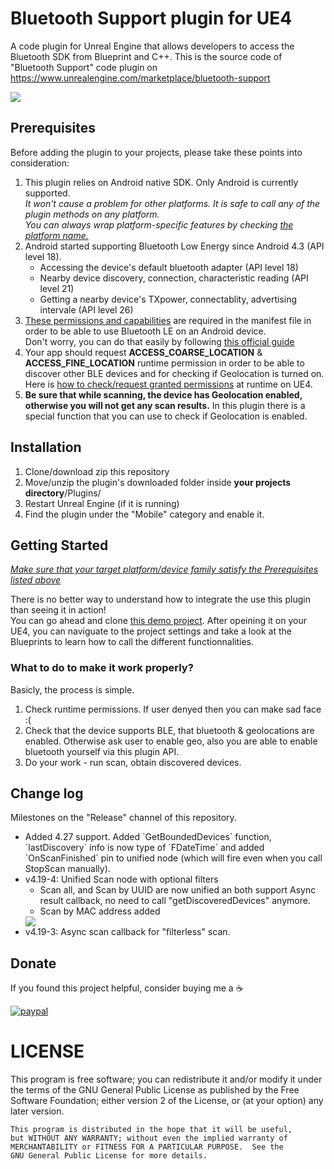 # Bluetooth Support plugin for UE4
A code plugin for Unreal Engine that allows developers to access the Bluetooth SDK from Blueprint and C++.
This is the source code of "Bluetooth Support" code plugin on https://www.unrealengine.com/marketplace/bluetooth-support

<img src="https://i.imgur.com/F03ARye.png" />


## Prerequisites
Before adding the plugin to your projects, please take these points into consideration:
<ol>
<li>This plugin relies on Android native SDK. Only Android is currently supported.<br/>
    <i>It won't cause a problem for other platforms. It is safe to call any of the plugin methods on any platform.<br />You can always wrap platform-specific features by checking <a href="http://api.unrealengine.com/INT/BlueprintAPI/Game/GetPlatformName/">the platform name.</a></i></li>
<li>Android started supporting Bluetooth Low Energy since Android 4.3 (API level 18).<br />
    <ul>
        <li>Accessing the device's default bluetooth adapter (API level 18)</li>
        <li>Nearby device discovery, connection, characteristic reading (API level 21)</li>
        <li>Getting a nearby device's TXpower, connectablity, advertising intervale (API level 26)</li>
    </ul></li>
<li><a href="https://developer.android.com/guide/topics/connectivity/bluetooth-le#permissions">These permissions and capabilities</a> are required in the manifest file in order to be able to use Bluetooth LE on an Android device.
    <br />Don't worry, you can do that easily by following <u><a href="https://docs.unrealengine.com/en-us/Platforms/Android/AndroidManifestControl">this official guide</a></u></li>
<li>Your app should request <b>ACCESS_COARSE_LOCATION</b> & <b>ACCESS_FINE_LOCATION</b> runtime permission in order to be able to discover other BLE devices and for checking if Geolocation is turned on.<br />Here is <a href="https://api.unrealengine.com/INT/BlueprintAPI/AndroidPermission/index.html">how to check/request granted permissions</a> at runtime on UE4.</li>
<li><b>Be sure that while scanning, the device has Geolocation enabled, otherwise you will not get any scan results.</b> In this plugin there is a special function that you can use to check if Geolocation is enabled.</li>
</ol>


## Installation
<ol>
<li>Clone/download zip this repository</li>
<li>Move/unzip the plugin's downloaded folder inside <b>your projects directory</b>/Plugins/</li>
<li>Restart Unreal Engine (if it is running)</li>
<li>Find the plugin under the "Mobile" category and enable it.</li>
</ol>


## Getting Started
<u><i>Make sure that your target platform/device family satisfy the Prerequisites listed above</i></u>

There is no better way to understand how to integrate the use this plugin than seeing it in action!<br />
You can go ahead and clone <a href="https://github.com/tahaHichri/UE4-Bluetooth-Support-DEMO">this demo project</a>. After opeining it on your UE4, you can naviguate to the project settings and take a look at the Blueprints to learn how to call the different functionnalities.

### What to do to make it work properly?

Basicly, the process is simple.
<ol>
<li>Check runtime permissions. If user denyed then you can make sad face :(</li>
<li>Check that the device supports BLE, that bluetooth & geolocations are enabled. Otherwise ask user to enable geo, also you are able to enable bluetooth yourself via this plugin API.</li>
<li>Do your work - run scan, obtain discovered devices.</li>
</ol>

## Change log
Milestones on the "Release" channel of this repository.
<ul>
<li>Added 4.27 support. Added `GetBoundedDevices` function, `lastDiscovery` info is now type of `FDateTime` and added `OnScanFinished` pin to unified node (which will fire even when you call StopScan manually).</li>
<li>v4.19-4: Unified Scan node with optional filters<br /><ul>
<li>Scan all, and Scan by UUID are now unified an both support Async result callback, no need to call "getDiscoveredDevices" anymore.</li><li>Scan by MAC address added</li></ul></li>
 <img src="https://i.imgur.com/kgeTB85.jpg" />
<li>v4.19-3: Async scan callback for "filterless" scan.</li>
</ul>


## Donate

If you found this project helpful, consider buying me a :coffee: 

[![paypal](https://www.paypalobjects.com/en_US/i/btn/btn_donateCC_LG.gif)](https://www.paypal.me/tahaHichri)


# LICENSE
This program is free software; you can redistribute it and/or modify
    it under the terms of the GNU General Public License as published by
    the Free Software Foundation; either version 2 of the License, or
    (at your option) any later version.

    This program is distributed in the hope that it will be useful,
    but WITHOUT ANY WARRANTY; without even the implied warranty of
    MERCHANTABILITY or FITNESS FOR A PARTICULAR PURPOSE.  See the
    GNU General Public License for more details.
